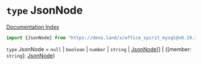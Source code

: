 # `type` JsonNode

[Documentation Index](../README.md)

```ts
import {JsonNode} from "https://deno.land/x/office_spirit_mysql@v0.19.12/mod.ts"
```

`type` JsonNode = `null` | `boolean` | `number` | `string` | [JsonNode](../type.JsonNode/README.md)\[] | \{\[member: `string`]: [JsonNode](../type.JsonNode/README.md)}